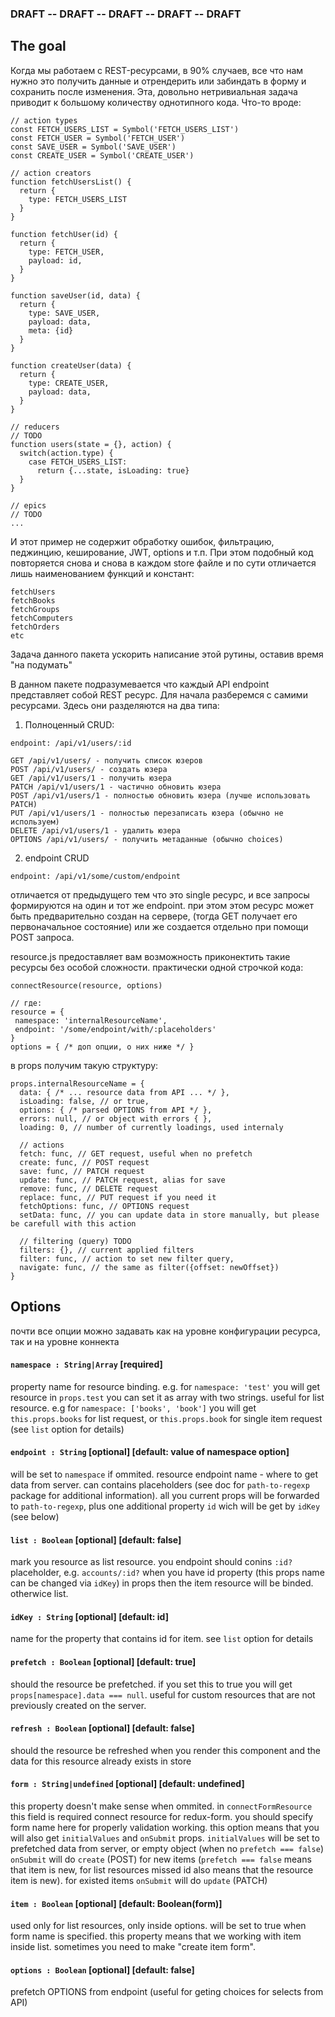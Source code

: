 ### DRAFT --  DRAFT --  DRAFT --  DRAFT --  DRAFT

## The goal

Когда мы работаем с REST-ресурсами, в 90% случаев, все что нам нужно это получить данные и отрендерить или забиндать в форму и сохранить после изменения.
Эта, довольно нетривиальная задача приводит к большому количеству однотипного кода. Что-то вроде:

```
// action types
const FETCH_USERS_LIST = Symbol('FETCH_USERS_LIST')
const FETCH_USER = Symbol('FETCH_USER')
const SAVE_USER = Symbol('SAVE_USER')
const CREATE_USER = Symbol('CREATE_USER')

// action creators
function fetchUsersList() {
  return {
    type: FETCH_USERS_LIST
  }
}

function fetchUser(id) {
  return {
    type: FETCH_USER,
    payload: id,
  }
}

function saveUser(id, data) {
  return {
    type: SAVE_USER,
    payload: data,
    meta: {id}
  }
}

function createUser(data) {
  return {
    type: CREATE_USER,
    payload: data,
  }
}

// reducers
// TODO
function users(state = {}, action) {
  switch(action.type) {
    case FETCH_USERS_LIST:
      return {...state, isLoading: true}
  }
}

// epics
// TODO
...
```

И этот пример не содержит обработку ошибок, фильтрацию, педжинцию, кеширование, JWT, options  и т.п.
При этом подобный код повторяется снова и снова в каждом store файле и по сути отличается лишь наименованием функций и констант:

```
fetchUsers
fetchBooks
fetchGroups
fetchComputers
fetchOrders
etc
```

Задача данного пакета ускорить написание этой рутины, оставив время "на подумать"

В данном пакете подразумевается что каждый API endpoint представляет собой REST ресурс.
Для начала разберемся с самими ресурсами. Здесь они разделяются на два типа:

1. Полноценный CRUD:
```
endpoint: /api/v1/users/:id

GET /api/v1/users/ - получить список юзеров
POST /api/v1/users/ - создать юзера
GET /api/v1/users/1 - получить юзера
PATCH /api/v1/users/1 - частично обновить юзера
POST /api/v1/users/1 - полностью обновить юзера (лучше использовать PATCH)
PUT /api/v1/users/1 - полностью перезаписать юзера (обычно не используем)
DELETE /api/v1/users/1 - удалить юзера
OPTIONS /api/v1/users/ - получить метаданные (обычно choices)
```

2. endpoint CRUD
```
endpoint: /api/v1/some/custom/endpoint
```
отличается от предыдущего тем что это single ресурс, и все запросы формируются на один и тот же endpoint.
при этом этом ресурс может быть предварительно создан на сервере, (тогда GET получает его первоначальное состояние) или же создается отдельно при помощи POST запроса.

resource.js предоставляет вам возможность приконектить такие ресурсы без особой сложности. практически одной строчкой кода:
```
connectResource(resource, options)

// где:
resource = {
 namespace: 'internalResourceName',
 endpoint: '/some/endpoint/with/:placeholders'
}
options = { /* доп опции, о них ниже */ }
```

в props получим такую структуру:
```
props.internalResourceName = {
  data: { /* ... resource data from API ... */ },
  isLoading: false, // or true,
  options: { /* parsed OPTIONS from API */ },
  errors: null, // or object with errors { },
  loading: 0, // number of currently loadings, used internaly
  
  // actions
  fetch: func, // GET request, useful when no prefetch
  create: func, // POST request
  save: func, // PATCH request
  update: func, // PATCH request, alias for save
  remove: func, // DELETE request
  replace: func, // PUT request if you need it
  fetchOptions: func, // OPTIONS request
  setData: func, // you can update data in store manually, but please be carefull with this action
  
  // filtering (query) TODO
  filters: {}, // current applied filters
  filter: func, // action to set new filter query,
  navigate: func, // the same as filter({offset: newOffset})
}
```


## Options

почти все опции можно задавать как на уровне конфигурации ресурса, так и на уровне коннекта


#### `namespace : String|Array` [required]

property name for resource binding. e.g. for `namespace: 'test'` you will get resource in `props.test`
you can set it as array with two strings. useful for list resource. e.g for `namespace: ['books', 'book']` you will get `this.props.books` for list request, or `this.props.book` for single item request (see `list` option for details)

#### `endpoint : String` [optional] [default: value of namespace option]

will be set to `namespace` if ommited. resource endpoint name - where to get data from server.
can contains placeholders (see doc for `path-to-regexp` package for additional information). all you current props will be forwarded to `path-to-regexp`, plus one additional property `id` wich will be get by `idKey` (see below)

#### `list : Boolean` [optional] [default: false]

mark you resource as list resource. you endpoint should conins `:id?` placeholder, e.g. `accounts/:id?`
when you have id property (this props name can be changed via `idKey`) in props then the item resource will be binded. otherwice list. 

#### `idKey : String` [optional] [default: id]

name for the property that contains id for item. see `list` option for details

#### `prefetch : Boolean` [optional] [default: true]

should the resource be prefetched. if you set this to true you will get `props[namespace].data === null`. useful for custom resources that are not previously created on the server.

#### `refresh : Boolean` [optional] [default: false]

should the resource be refreshed when you render this component and the data for this resource already exists in store

#### `form : String|undefined` [optional] [default: undefined]

this property doesn't make sense when ommited. in `connectFormResource` this field is required
connect resource for redux-form. you should specify form name here for properly validation working. 
this option means that you will also get `initialValues` and `onSubmit` props. 
`initialValues` will be set to prefetched data from server, or empty object (when no `prefetch === false`)
`onSubmit` will do `create` (POST) for new items (`prefetch === false` means that item is new, for list resources missed id also means that the resource item is new). for existed items `onSubmit` will do `update` (PATCH)

#### `item : Boolean` [optional] [default: Boolean(form)]

used only for list resources, only inside options. will be set to true when form name is specified. this property means that we working with item inside list. sometimes you need to make "create item form". 

#### `options : Boolean` [optional] [default: false]

prefetch OPTIONS from endpoint (useful for geting choices for selects from API)
